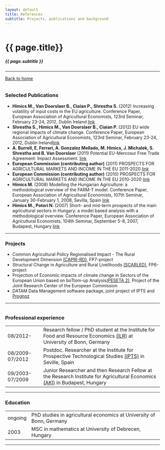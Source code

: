 ```yaml
---
layout: default
title: References
subtitle: Projects, publications and background
---
```


<div class="one column">


<h1>{{ page.title}}</h1>
<h5>{{ page.subtitle }}</h5>
<hr />

 <p> <a href="http://trialsolution.github.com">Back to home</a> </p>
</div>




<div class="two-thirds column">
<h3>Selected Publications</h3>

<ul>
<li> <strong> Himics M., Van Doorslaer B., Ciaian P., Shrestha S.</strong> (2012) Increasing volatility of input costs in the EU agriculture. Conference Paper, European Association of Agricultural Economists, 123rd Seminar, February 23-24, 2012, Dublin Ireland <a href="http://purl.umn.edu/122531" target="_blank">link</a></li>
	
<li> <strong> Shrestha S., Himics M., Van Doorslaer B., Ciaian P. </strong> (2012) EU wide regional impacts of climate change. Conference Paper, European Association of Agricultural Economists, 123rd Seminar, February 23-24, 2012, Dublin Ireland<a href="http://purl.umn.edu/122546" target="_blank">link</a></li>

<li> <strong> A. Burrell, E. Ferrari, A. Gonzalez Mellado, M. Himics, J. Michalek, S. Shrestha and B. Van Doorslaer </strong> (2011) Potential EU-Mercosur Free Trade Agreement: Impact Assessment. <a href="http://ipts.jrc.ec.europa.eu/publications/pub.cfm?id=4819" target="_blank">link</a></li>

<li> <strong> European Commission (contributing author)</strong> (2011) PROSPECTS FOR AGRICULTURAL MARKETS AND INCOME IN THE EU 2011-2020 <a href="http://ec.europa.eu/agriculture/publi/caprep/prospects2011/fullrep_en.pdf" target="_blank">link</a></li>

<li> <strong> European Commission (contributing author)</strong> (2010) PROSPECTS FOR AGRICULTURAL MARKETS AND INCOME IN THE EU 2010-2020 <a href="http://ec.europa.eu/agriculture/publi/caprep/prospects2010/fullrep_en.pdf" target="_blank">link</a></li>

<li> <strong> Himics M. </strong> (2008) Modelling the Hungarian Agriculture: a methodological overview of the FARM-T model. Conference Paper, European Association of Agricultural Economists, 107th Seminar, January 30-February 1, 2008, Sevilla, Spain <a href="http://purl.umn.edu/6697" target="_blank">link</a></li>

<li> <strong> Himics M., Potori N. </strong> (2007) Short- and mid-term prospects of the main agricultural sectors in Hungary: a model based analysis with a methodological overview. Conference Paper, European Association of Agricultural Economists, 104th Seminar, September 5-8, 2007, Budapest, Hungary <a href="http://purl.umn.edu/7844" target="_blank">link</a></li>

</ul>


 <hr/>





<h3>Projects</h3>

<ul>
<li> Common Agricultural Policy Regionalised Impact - The Rural Development Dimension <a href="http://www.ilr.uni-bonn.de/agpo/rsrch/capri-rd/caprird_e.htm" target="_blank">(CAPRI-RD)</a>, FP7-project </li>
<li> Structural Change in Agriculture and Rural Livelihoods <a href="http://scarled.eu/" target="_blank">(SCARLED)</a>, FP6-project </li>
<li> Projection of Economic impacts of climate change in Sectors of the European Union based on boTtom-up Analysis<a href="http://139.191.1.75/peseta/" target="_blank">(PESETA 2)</a>, Project of the Joint Research Center of the European Commission </li>
<li> DATAM Data Management software package, joint project of IPTS and <a href="http://www.prognoz.com/en/index.php" target="_blank">Prognoz</a> </li>

</ul>

<hr/>

</div>



<div class="one-third column">
<h3>Professional experience</h3>

  <TABLE> 
    <TR ALIGN=LEFT>
	    <TD>08/2012-       </TD>
		<TD>Research fellow / PhD student at the Institute for Food and Resource Economics <a href="http://www.ilr.uni-bonn.de/agpo/agpo_e.htm" target="_blank">(ILR)</a> at University of Bonn, Germany</TD>
	</TR>
	  <TR ALIGN=LEFT>
	     <TD>08/2009-07/2012</TD>
		 <TD>Postdoc. Researcher at the Institute for Prospective Technological Studies <a href="http://agrilife.jrc.ec.europa.eu/agritrade.html" target="_blank">(IPTS)</a> in Seville, Spain</TD>
	  </TR>
      <TR ALIGN=LEFT>
	     <TD>09/2003-07/2009</TD>
		 <TD>Junior Researcher and then Research Fellow at the Research Institute for Agricultural Economics <a href="http://www.aki.gov.hu" target="_blank">(AKI)</a> in Budapest, Hungary</TD>
	  </TR> 
   </TABLE>

<hr/>



<h3>Education</h3>

  <TABLE>
      <TR ALIGN=LEFT>
	  	<TD>ongoing        </TD>
		<TD>PhD studies in agricultural economics at University of Bonn, Germany</TD>
	  </TR>
	  <TR ALIGN=LEFT>
	  	<TD>2003           </TD>
		<TD>MSC in mathematics at University of Debrecen, Hungary</TD>
	  </TR>
   </TABLE>

 <hr/>

</div>

